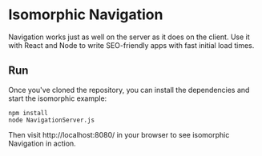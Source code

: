 # Isomorphic Navigation
Navigation works just as well on the server as it does on the client. Use it with React and Node to write SEO-friendly apps with fast initial load times.

## Run
Once you've cloned the repository, you can install the dependencies and start the isomorphic example:

    npm install
    node NavigationServer.js
	
Then visit http://localhost:8080/ in your browser to see isomorphic Navigation in action.